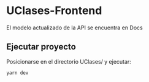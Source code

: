 
# UClases-Frontend
El modelo actualizado de la API se encuentra en Docs

## Ejecutar proyecto
Posicionarse en el directorio UClases/ y ejecutar:
```
yarn dev
```
